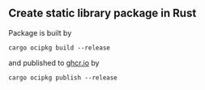 Create static library package in Rust
---------------------------------------

Package is built by

```shell
cargo ocipkg build --release
```

and published to [ghcr.io](https://github.com/termoshtt?tab=packages&repo_name=ocipkg) by

```shell
cargo ocipkg publish --release
```
